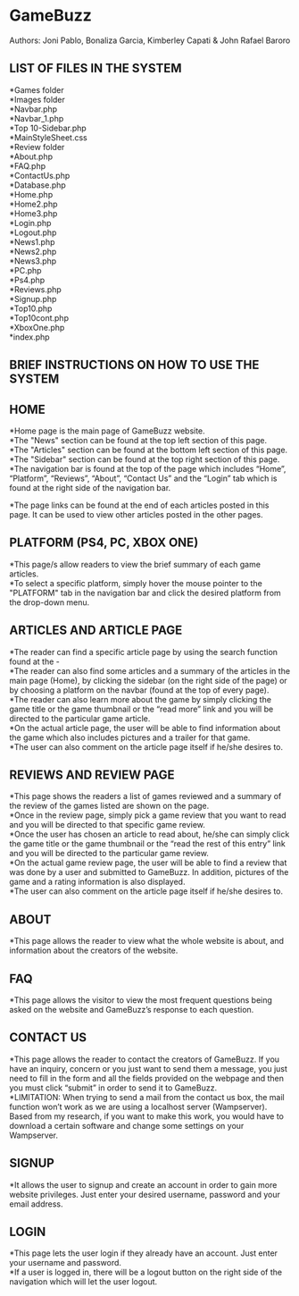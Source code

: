 # GameBuzz

Authors: Joni Pablo, Bonaliza Garcia, Kimberley Capati & John Rafael Baroro

LIST OF FILES IN THE SYSTEM
---------------------------

*Games folder<br>
*Images folder<br>
*Navbar.php<br>
*Navbar_1.php<br>
*Top 10-Sidebar.php<br>
*MainStyleSheet.css<br>
*Review folder<br>
*About.php<br>
*FAQ.php<br>
*ContactUs.php<br>
*Database.php<br>
*Home.php<br>
*Home2.php<br>
*Home3.php<br>
*Login.php<br>
*Logout.php<br>
*News1.php<br>
*News2.php<br>
*News3.php<br>
*PC.php<br>
*Ps4.php<br>
*Reviews.php<br>
*Signup.php<br>
*Top10.php<br>
*Top10cont.php<br>
*XboxOne.php<br>
*index.php<br>

BRIEF INSTRUCTIONS ON HOW TO USE THE SYSTEM
-------------------------------------------

HOME<br>
----

*Home page is the main page of GameBuzz website.<br>
*The "News" section can be found at the top left section of this page.<br>
*The "Articles" section can be found at the bottom left section of this page.<br>
*The "Sidebar" section can be found at the top right section of this page.<br>
*The navigation bar is found at the top of the page which includes “Home”, “Platform”, “Reviews”, “About”, “Contact Us” and the “Login” tab which is found at the right side of the navigation bar.<br>

*The page links can be found at the end of each articles posted in this page. It can be used to view other articles posted in the other pages.<br>

PLATFORM (PS4, PC, XBOX ONE)<br>
---------------------------

*This page/s allow readers to view the brief summary of each game articles.<br>
*To select a specific platform, simply hover the mouse pointer to the "PLATFORM" tab in the navigation bar and click the desired platform from the drop-down menu.<br>

ARTICLES AND ARTICLE PAGE<br>
-------------------------

*The reader can find a specific article page by using the search function found at the -<br>
*The reader can also find some articles and a summary of the articles in the main page (Home), by clicking the sidebar (on the right side of the page) or by choosing a platform on the navbar (found at the top of every page).<br>
*The reader can also learn more about the game by simply clicking the game title or the game thumbnail or the “read more” link and you will be directed to the particular game article.<br>
*On the actual article page, the user will be able to find information about the game which also includes pictures and a trailer for that game.<br>
*The user can also comment on the article page itself if he/she desires to.<br>

REVIEWS AND REVIEW PAGE<br>
-----------------------

*This page shows the readers a list of games reviewed and a summary of the review of the games listed are shown on the page.<br>
*Once in the review page, simply pick a game review that you want to read and you will be directed to that specific game review.<br>
*Once the user has chosen an article to read about, he/she can simply click the game title or the game thumbnail or the “read the rest of this entry” link and you will be directed to the particular game review.<br>
*On the actual game review page, the user will be able to find a review that was done by a user and submitted to GameBuzz. In addition, pictures of the game and a rating information is also displayed.<br>
*The user can also comment on the article page itself if he/she desires to.<br>

ABOUT<br>
-----

*This page allows the reader to view what the whole website is about, and information about the creators of the website.<br>

FAQ<br>
---

*This page allows the visitor to view the most frequent questions being asked on the website and GameBuzz’s response to each question.<br>

CONTACT US<br>
----------

*This page allows the reader to contact the creators of GameBuzz. If you have an inquiry, concern or you just want to send them a message, you just need to fill in the form and all the fields provided on the webpage and then you must click “submit” in order to send it to GameBuzz.<br>
*LIMITATION: When trying to send a mail from the contact us box, the mail function won’t work as we are using a localhost server (Wampserver). Based from my research, if you want to make this work, you would have to download a certain software and change some settings on your Wampserver.<br> 

SIGNUP<br>
------

*It allows the user to signup and create an account in order to gain more website privileges. Just enter your desired username, password and your email address.<br>

LOGIN<br>
-----

*This page lets the user login if they already have an account. Just enter your username and password. <br>
*If a user is logged in, there will be a logout button on the right side of the navigation which will let the user logout.<br>


